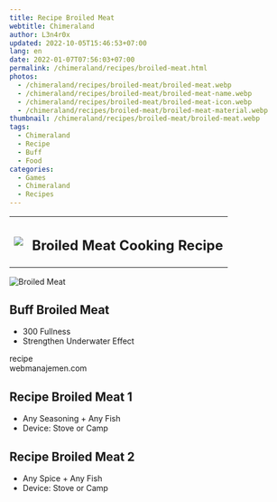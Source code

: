 ```yaml
---
title: Recipe Broiled Meat
webtitle: Chimeraland
author: L3n4r0x
updated: 2022-10-05T15:46:53+07:00
lang: en
date: 2022-01-07T07:56:03+07:00
permalink: /chimeraland/recipes/broiled-meat.html
photos:
  - /chimeraland/recipes/broiled-meat/broiled-meat.webp
  - /chimeraland/recipes/broiled-meat/broiled-meat-name.webp
  - /chimeraland/recipes/broiled-meat/broiled-meat-icon.webp
  - /chimeraland/recipes/broiled-meat/broiled-meat-material.webp
thumbnail: /chimeraland/recipes/broiled-meat/broiled-meat.webp
tags:
  - Chimeraland
  - Recipe
  - Buff
  - Food
categories:
  - Games
  - Chimeraland
  - Recipes
---
```


<section id="bootstrap-wrapper"><link rel="stylesheet" href="https://cdn.statically.io/gh/dimaslanjaka/Web-Manajemen/40ac3225/css/bootstrap-4.5-wrapper.css"/><div class="row mb-2"><div class="col-md-12 mb-2"><table class="table" id="post-info"><tbody><tr><td><img class="d-inline-block me-2" src="/chimeraland/recipes/broiled-meat/broiled-meat-icon.webp" width="auto" height="auto"/></td><td><h1 class="fs-5">Broiled Meat Cooking Recipe</h1></td></tr></tbody></table></div></div><div class="card mb-2"><div class="row g-0"><div class="col-sm-4 position-relative mb-2"><img src="/chimeraland/recipes/broiled-meat/broiled-meat-material.webp" class="card-img fit-cover w-100 h-100" alt="Broiled Meat" data-fancybox="true"/></div><div class="col-sm-8 mb-2"><div class="card-body"><h2 class="card-title fs-5">Buff Broiled Meat</h2><div class="card-text"><ul><li>300 Fullness</li><li>Strengthen Underwater Effect</li></ul></div><span class="badge rounded-pill bg-dark">recipe</span></div><div class="card-footer text-end text-muted">webmanajemen.com</div></div></div></div><div class="row mb-2"><div class="col-12 col-lg-6 recipe-item mb-2"><div class="card"><div class="card-body"><h2 class="card-title fs-5">Recipe Broiled Meat 1</h2><div class="card-text"><ul><li>Any Seasoning<span> + </span>Any Fish</li><li>Device: Stove or Camp</li></ul></div></div></div></div><div class="col-12 col-lg-6 recipe-item mb-2"><div class="card"><div class="card-body"><h2 class="card-title fs-5">Recipe Broiled Meat 2</h2><div class="card-text"><ul><li>Any Spice<span> + </span>Any Fish</li><li>Device: Stove or Camp</li></ul></div></div></div></div></div></section>
